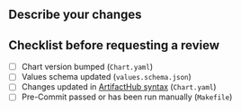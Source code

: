 ## Describe your changes

<!-- Describe your changes in detail -->

## Checklist before requesting a review
- [ ] Chart version bumped (`Chart.yaml`) <!-- Respect proper [semver](https://semver.org)  -->
- [ ] Values schema updated (`values.schema.json`) <!-- Chart installation/templating will fail if not changed at deploy time, add a Unit or CI Test to ensure your changes work end to end -->
- [ ] Changes updated in [ArtifactHub syntax](https://artifacthub.io/docs/topics/annotations/helm) (`Chart.yaml`) <!-- Changes are incremental, delete all previous changes and don't repeat the change type in the message -->
- [ ] Pre-Commit passed or has been run manually (`Makefile`)

